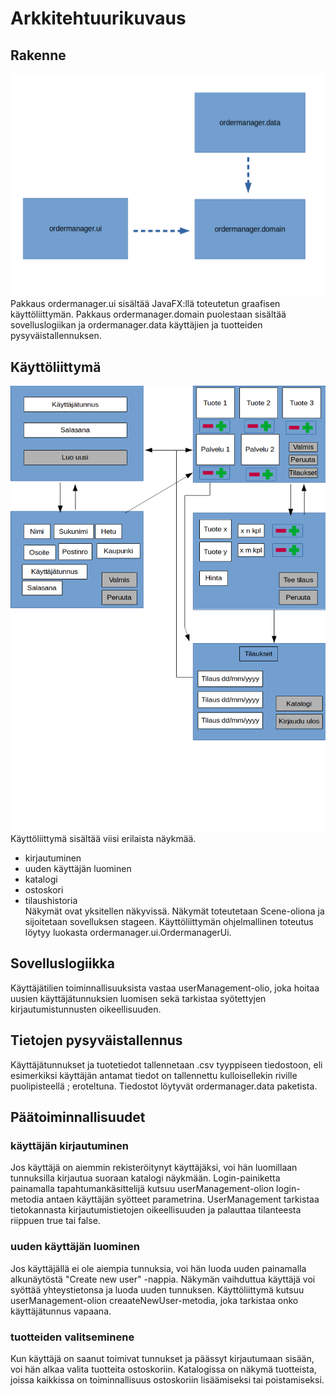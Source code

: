 # **Arkkitehtuurikuvaus** #
## **Rakenne** ## 
![Rakenne](./kuvat/rakenne.png) 
Pakkaus ordermanager.ui sisältää JavaFX:llä toteutetun graafisen käyttöliittymän. Pakkaus ordermanager.domain puolestaan sisältää sovelluslogiikan ja ordermanager.data käyttäjien ja tuotteiden pysyväistallennuksen. 

## **Käyttöliittymä** ##
![käyttöliittymä](./kuvat/ui-luonnos.png)
Käyttöliittymä sisältää viisi erilaista näykmää.
* kirjautuminen
* uuden käyttäjän luominen
* katalogi
* ostoskori
* tilaushistoria  
Näkymät ovat yksitellen näkyvissä. Näkymät toteutetaan Scene-oliona ja sijoitetaan sovelluksen stageen. Käyttöliittymän ohjelmallinen toteutus löytyy luokasta ordermanager.ui.OrdermanagerUi. 

## **Sovelluslogiikka** ## 
Käyttäjätilien toiminnallisuuksista vastaa userManagement-olio, joka hoitaa uusien käyttäjätunnuksien luomisen sekä tarkistaa syötettyjen kirjautumistunnusten oikeellisuuden. 

## **Tietojen pysyväistallennus** ## 
Käyttäjätunnukset ja tuotetiedot tallennetaan .csv tyyppiseen tiedostoon, eli esimerkiksi käyttäjän antamat tiedot on tallennettu kulloisellekin riville puolipisteellä ; eroteltuna. Tiedostot löytyvät ordermanager.data paketista.

## **Päätoiminnallisuudet** ##
### **käyttäjän kirjautuminen** ### 
Jos käyttäjä on aiemmin rekisteröitynyt käyttäjäksi, voi hän luomillaan tunnuksilla kirjautua suoraan katalogi näykmään.
Login-painiketta painamalla tapahtumankäsittelijä kutsuu userManagement-olion login-metodia antaen käyttäjän syötteet parametrina. UserManagement tarkistaa tietokannasta kirjautumistietojen oikeellisuuden ja palauttaa tilanteesta riippuen true tai false.
### **uuden käyttäjän luominen** ### 
Jos käyttäjällä ei ole aiempia tunnuksia, voi hän luoda uuden painamalla alkunäytöstä "Create new user" -nappia. Näkymän vaihduttua käyttäjä voi syöttää yhteystietonsa ja luoda uuden tunnuksen. Käyttöliittymä kutsuu userManagement-olion creaateNewUser-metodia, joka tarkistaa onko käyttäjätunnus vapaana. 
### **tuotteiden valitseminene** ###
Kun käyttäjä on saanut toimivat tunnukset ja päässyt kirjautumaan sisään, voi hän alkaa valita tuotteita ostoskoriin. Katalogissa on näkymä tuotteista, joissa kaikkissa on toiminnallisuus ostoskoriin lisäämiseksi tai poistamiseksi.
